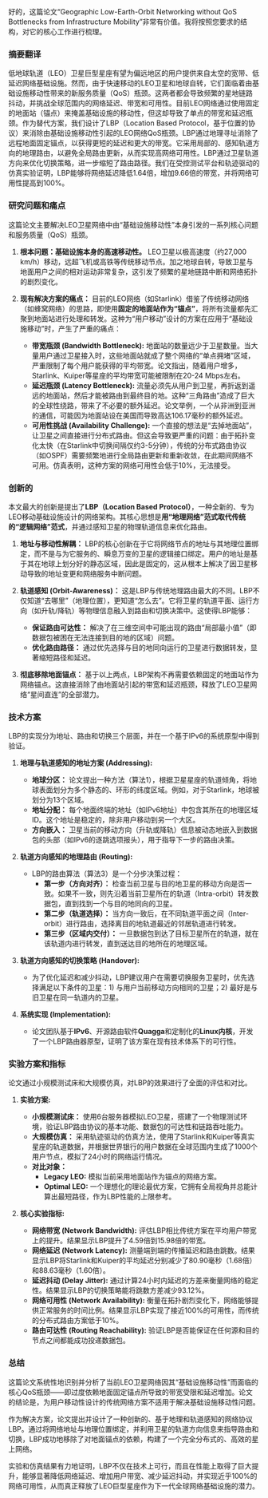 好的，这篇论文“Geographic Low-Earth-Orbit Networking without QoS Bottlenecks from Infrastructure Mobility”非常有价值。我将按照您要求的结构，对它的核心工作进行梳理。

### 摘要翻译

低地球轨道（LEO）卫星巨型星座有望为偏远地区的用户提供来自太空的宽带、低延迟网络基础设施。然而，由于快速移动的LEO卫星和地球自转，它们面临着由基础设施移动性带来的新服务质量（QoS）瓶颈。这两者都会导致频繁的星地链路抖动，并挑战全球范围内的网络延迟、带宽和可用性。目前LEO网络通过使用固定的地面站（锚点）来掩盖基础设施的移动性，但这却导致了单点的带宽和延迟瓶颈。作为替代方案，我们设计了LBP（Location Based Protocol，基于位置的协议）来消除由基础设施移动性引起的LEO网络QoS瓶颈。LBP通过地理寻址消除了远程地面固定锚点，以获得更短的延迟和更大的带宽。它采用局部的、感知轨道方向的地理路由，以避免全局路由更新，从而实现高网络可用性。LBP通过卫星轨道方向来优化切换策略，进一步缩短了路由路径。我们在受控测试平台和轨迹驱动的仿真实验证明，LBP能够将网络延迟降低1.64倍，增加9.66倍的带宽，并将网络可用性提高到100%。

### 研究问题和痛点

这篇论文主要解决LEO卫星网络中由“基础设施移动性”本身引发的一系列核心问题和服务质量（QoS）瓶颈。

1.  **根本问题：基础设施本身的高速移动性。** LEO卫星以极高速度（约27,000 km/h）移动，远超飞机或高铁等传统移动节点。加之地球自转，导致卫星与地面用户之间的相对运动非常复杂，这引发了频繁的星地链路中断和网络拓扑的剧烈变化。

2.  **现有解决方案的痛点：** 目前的LEO网络（如Starlink）借鉴了传统移动网络（如蜂窝网络）的思路，即使用**固定的地面站作为“锚点”**，将所有流量都先汇聚到地面站进行处理和转发。这种为“用户移动”设计的方案在应用于“基础设施移动”时，产生了严重的痛点：
    *   **带宽瓶颈 (Bandwidth Bottleneck):** 地面站的数量远少于卫星数量。当大量用户通过卫星接入时，这些地面站就成了整个网络的“单点拥堵”区域，严重限制了每个用户能获得的平均带宽。论文指出，随着用户增多，Starlink、Kuiper等星座的平均带宽可能被限制在20-24 Mbps左右。
    *   **延迟瓶颈 (Latency Bottleneck):** 流量必须先从用户到卫星，再折返到遥远的地面站，然后才能被路由到最终目的地。这种“三角路由”造成了巨大的全球性绕路，带来了不必要的额外延迟。论文举例，一个从非洲到亚洲的通信，可能因为地面站设在美国而导致高达106.17毫秒的额外延迟。
    *   **可用性挑战 (Availability Challenge):** 一个直接的想法是“去掉地面站”，让卫星之间直接进行分布式路由。但这会导致更严重的问题：由于拓扑变化太快（在Starlink中切换间隔仅约3-5分钟），传统的分布式路由协议（如OSPF）需要频繁地进行全局路由更新和重新收敛，在此期间网络不可用。仿真表明，这种方案的网络可用性会低于10%，无法接受。

### 创新的

本文最大的创新是提出了**LBP（Location Based Protocol）**，一种全新的、专为LEO移动基础设施设计的网络架构。其核心思想是**用“地理网络”范式取代传统的“逻辑网络”范式**，并通过感知卫星的物理轨道信息来优化路由。

1.  **地址与移动性解耦：** LBP的核心创新在于它将网络节点的地址与其地理位置绑定，而不是与为它服务的、瞬息万变的卫星的逻辑接口绑定。用户的地址是基于其在地球上划分好的静态区域，因此是固定的，这从根本上解决了因卫星移动导致的地址变更和网络服务中断问题。

2.  **轨道感知 (Orbit-Awareness)：** 这是LBP与传统地理路由最大的不同。LBP不仅知道“去哪里”（地理位置），更知道“怎么去”。它将卫星的轨道平面、运行方向（如升轨/降轨）等物理信息融入到路由和切换决策中。这使得LBP能够：
    *   **保证路由可达性：** 解决了在三维空间中可能出现的路由“局部最小值”（即数据包被困在无法连接到目的地的区域）问题。
    *   **优化路由路径：** 通过优先选择与目的地同向运行的卫星进行数据转发，显著缩短路径和延迟。

3.  **彻底移除地面锚点：** 基于以上两点，LBP架构不再需要依赖固定的地面站作为网络锚点。这直接消除了由地面站引起的带宽和延迟瓶颈，释放了LEO卫星网络“星间直连”的全部潜力。

### 技术方案

LBP的实现分为地址、路由和切换三个层面，并在一个基于IPv6的系统原型中得到验证。

1.  **地理与轨道感知的地址方案 (Addressing):**
    *   **地球分区：** 论文提出一种方法（算法1），根据卫星星座的轨道倾角，将地球表面划分为多个静态的、环形的纬度区域。例如，对于Starlink，地球被划分为13个区域。
    *   **地址分配：** 每个地面终端的地址（如IPv6地址）中包含其所在的地理区域ID。这个地址是稳定的，除非用户移动到另一个大区。
    *   **方向嵌入：** 卫星当前的移动方向（升轨或降轨）信息被动态地嵌入到数据包的头部（如IPv6的逐跳选项报头），用于指导下一步的路由决策。

2.  **轨道方向感知的地理路由 (Routing):**
    *   LBP的路由算法（算法3）是一个分步决策过程：
        *   **第一步（方向对齐）：** 检查当前卫星与目的地卫星的移动方向是否一致。如果不一致，则先沿着当前卫星所在的轨道（Intra-orbit）转发数据包，直到找到一个与目的地同向的卫星。
        *   **第二步（轨道选择）：** 当方向一致后，在不同轨道平面之间（Inter-orbit）进行路由，选择离目的地轨道最近的邻居轨道进行转发。
        *   **第三步（区域内交付）：** 一旦数据包到达了目标卫星所在的轨道，就在该轨道内进行转发，直到送达目的地所在的地理区域。

3.  **轨道方向感知的切换策略 (Handover):**
    *   为了优化延迟和减少抖动，LBP建议用户在需要切换服务卫星时，优先选择满足以下条件的卫星：1) 与用户当前移动方向相同的卫星；2) 最好是与旧卫星在同一轨道内的卫星。

4.  **系统实现 (Implementation):**
    *   论文团队基于**IPv6**、开源路由软件**Quagga**和定制化的**Linux内核**，开发了一个LBP路由器原型，证明了该方案在现有技术体系下的可行性。

### 实验方案和指标

论文通过小规模测试床和大规模仿真，对LBP的效果进行了全面的评估和对比。

1.  **实验方案:**
    *   **小规模测试床：** 使用6台服务器模拟LEO卫星，搭建了一个物理测试环境，验证LBP路由协议的基本功能、数据包的可达性和链路吞吐能力。
    *   **大规模仿真：** 采用轨迹驱动的仿真方法，使用了Starlink和Kuiper等真实星座的轨道数据，并根据世界银行的用户数据在全球范围内生成了1000个用户节点，模拟了24小时的网络运行情况。
    *   **对比对象：**
        *   **Legacy LEO:** 模拟当前采用地面站作为锚点的网络方案。
        *   **Optimal LEO:** 一个理想化的理论最优方案，它拥有全局视角并总能计算出最短路径，作为LBP性能的上限参考。

2.  **核心实验指标:**
    *   **网络带宽 (Network Bandwidth):** 评估LBP相比传统方案在平均用户带宽上的提升。结果显示LBP提升了4.59倍到15.98倍的带宽。
    *   **网络延迟 (Network Latency):** 测量端到端的传播延迟和路由跳数。结果显示LBP将Starlink和Kuiper的平均延迟分别减少了80.90毫秒（1.68倍）和88.63毫秒（1.60倍）。
    *   **延迟抖动 (Delay Jitter):** 通过计算24小时内延迟的方差来衡量网络的稳定性。结果显示LBP的切换策略能将跳数方差减少93.12%。
    *   **网络可用性 (Network Availability):** 衡量在拓扑剧烈变化下，网络能够提供正常服务的时间比例。结果显示LBP实现了接近100%的可用性，而传统的分布式路由方案低于10%。
    *   **路由可达性 (Routing Reachability):** 验证LBP是否能保证在任何源和目的节点之间都能成功投递数据包。

### 总结

这篇论文系统性地识别并分析了当前LEO卫星网络因其“基础设施移动性”而面临的核心QoS瓶颈——即过度依赖地面固定锚点所导致的带宽受限和延迟增加。论文的结论是，为用户移动性设计的传统网络方案不适用于解决基础设施移动性问题。

作为解决方案，论文提出并设计了一种创新的、基于地理和轨道感知的网络协议LBP。通过将网络地址与地理位置绑定，并利用卫星的轨道方向信息来指导路由和切换，LBP成功地移除了对地面锚点的依赖，构建了一个完全分布式的、高效的星上网络。

实验和仿真结果有力地证明，LBP不仅在技术上可行，而且在性能上取得了巨大提升，能够显著降低网络延迟、增加用户带宽、减少延迟抖动，并实现近乎100%的网络可用性，从而真正释放了LEO巨型星座作为下一代全球网络基础设施的潜力。